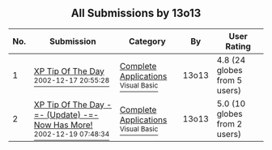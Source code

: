 ﻿<div align="center">

## All Submissions by 13o13

</div>

No.  | Submission | Category | By   | User Rating
---- | ---------- | -------- | ---- | -----------
1 | [XP Tip Of The Day<br /><sup>2002-12-17 20:55:28</sup>](https://github.com/Planet-Source-Code/13o13-xp-tip-of-the-day__1-41676) | [Complete Applications<br /><sup>Visual Basic</sup>](../ByCategory/complete-applications__1-27.md) | 13o13 | 4.8 (24 globes from 5 users)
2 | [XP Tip Of The Day \-=\- \(Update\) \-=\- Now Has More\!<br /><sup>2002-12-19 07:48:34</sup>](https://github.com/Planet-Source-Code/13o13-xp-tip-of-the-day-update-now-has-more__1-41721) | [Complete Applications<br /><sup>Visual Basic</sup>](../ByCategory/complete-applications__1-27.md) | 13o13 | 5.0 (10 globes from 2 users)
